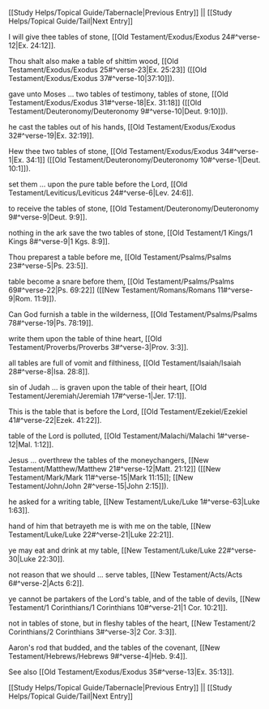 [[Study Helps/Topical Guide/Tabernacle|Previous Entry]]  ||  [[Study Helps/Topical Guide/Tail|Next Entry]]

 I will give thee tables of stone, [[Old Testament/Exodus/Exodus 24#^verse-12|Ex. 24:12]].

 Thou shalt also make a table of shittim wood, [[Old Testament/Exodus/Exodus 25#^verse-23|Ex. 25:23]] ([[Old Testament/Exodus/Exodus 37#^verse-10|37:10]]).

 gave unto Moses ... two tables of testimony, tables of stone, [[Old Testament/Exodus/Exodus 31#^verse-18|Ex. 31:18]] ([[Old Testament/Deuteronomy/Deuteronomy 9#^verse-10|Deut. 9:10]]).

 he cast the tables out of his hands, [[Old Testament/Exodus/Exodus 32#^verse-19|Ex. 32:19]].

 Hew thee two tables of stone, [[Old Testament/Exodus/Exodus 34#^verse-1|Ex. 34:1]] ([[Old Testament/Deuteronomy/Deuteronomy 10#^verse-1|Deut. 10:1]]).

 set them ... upon the pure table before the Lord, [[Old Testament/Leviticus/Leviticus 24#^verse-6|Lev. 24:6]].

 to receive the tables of stone, [[Old Testament/Deuteronomy/Deuteronomy 9#^verse-9|Deut. 9:9]].

 nothing in the ark save the two tables of stone, [[Old Testament/1 Kings/1 Kings 8#^verse-9|1 Kgs. 8:9]].

 Thou preparest a table before me, [[Old Testament/Psalms/Psalms 23#^verse-5|Ps. 23:5]].

 table become a snare before them, [[Old Testament/Psalms/Psalms 69#^verse-22|Ps. 69:22]] ([[New Testament/Romans/Romans 11#^verse-9|Rom. 11:9]]).

 Can God furnish a table in the wilderness, [[Old Testament/Psalms/Psalms 78#^verse-19|Ps. 78:19]].

 write them upon the table of thine heart, [[Old Testament/Proverbs/Proverbs 3#^verse-3|Prov. 3:3]].

 all tables are full of vomit and filthiness, [[Old Testament/Isaiah/Isaiah 28#^verse-8|Isa. 28:8]].

 sin of Judah ... is graven upon the table of their heart, [[Old Testament/Jeremiah/Jeremiah 17#^verse-1|Jer. 17:1]].

 This is the table that is before the Lord, [[Old Testament/Ezekiel/Ezekiel 41#^verse-22|Ezek. 41:22]].

 table of the Lord is polluted, [[Old Testament/Malachi/Malachi 1#^verse-12|Mal. 1:12]].

 Jesus ... overthrew the tables of the moneychangers, [[New Testament/Matthew/Matthew 21#^verse-12|Matt. 21:12]] ([[New Testament/Mark/Mark 11#^verse-15|Mark 11:15]]; [[New Testament/John/John 2#^verse-15|John 2:15]]).

 he asked for a writing table, [[New Testament/Luke/Luke 1#^verse-63|Luke 1:63]].

 hand of him that betrayeth me is with me on the table, [[New Testament/Luke/Luke 22#^verse-21|Luke 22:21]].

 ye may eat and drink at my table, [[New Testament/Luke/Luke 22#^verse-30|Luke 22:30]].

 not reason that we should ... serve tables, [[New Testament/Acts/Acts 6#^verse-2|Acts 6:2]].

 ye cannot be partakers of the Lord's table, and of the table of devils, [[New Testament/1 Corinthians/1 Corinthians 10#^verse-21|1 Cor. 10:21]].

 not in tables of stone, but in fleshy tables of the heart, [[New Testament/2 Corinthians/2 Corinthians 3#^verse-3|2 Cor. 3:3]].

 Aaron's rod that budded, and the tables of the covenant, [[New Testament/Hebrews/Hebrews 9#^verse-4|Heb. 9:4]].

 See also [[Old Testament/Exodus/Exodus 35#^verse-13|Ex. 35:13]].

[[Study Helps/Topical Guide/Tabernacle|Previous Entry]]  ||  [[Study Helps/Topical Guide/Tail|Next Entry]]
